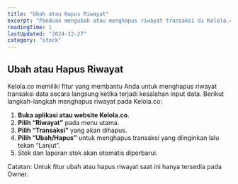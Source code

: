 ```yaml
---
title: "Ubah atau Hapus Riwayat"
excerpt: "Panduan mengubah atau menghapus riwayat transaksi di Kelola.co"
readingTime: 1
lastUpdated: "2024-12-27"
category: "stock"
---
```


## Ubah atau Hapus Riwayat

Kelola.co memiliki fitur yang membantu Anda untuk menghapus riwayat transaksi data secara langsung ketika terjadi kesalahan input data. Berikut langkah-langkah menghapus riwayat pada Kelola.co:

1. **Buka aplikasi atau website Kelola.co**.
2. **Pilih “Riwayat”** pada menu utama.
3. **Pilih “Transaksi”** yang akan dihapus.
4. **Pilih “Ubah/Hapus”** untuk menghapus transaksi yang diinginkan lalu tekan “Lanjut”.
5. Stok dan laporan stok akan otomatis diperbarui.

Catatan: Untuk fitur ubah atau hapus riwayat saat ini hanya tersedia pada Owner.